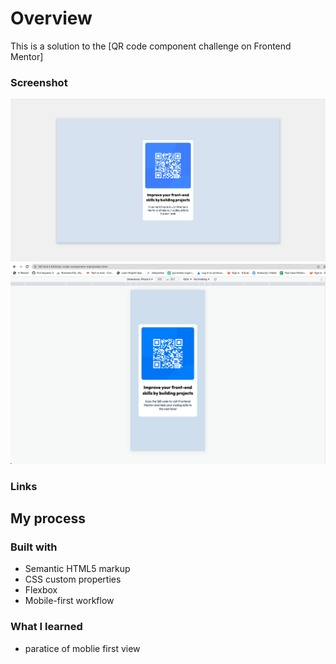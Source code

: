 # Overview

This is a solution to the [QR code component challenge on Frontend Mentor]

### Screenshot

![](./Screenshot-desktop-view-1.png)
![](./Screenshot-mobile-view.png)

### Links

## My process

### Built with

- Semantic HTML5 markup
- CSS custom properties
- Flexbox
- Mobile-first workflow

### What I learned

- paratice of moblie first view
